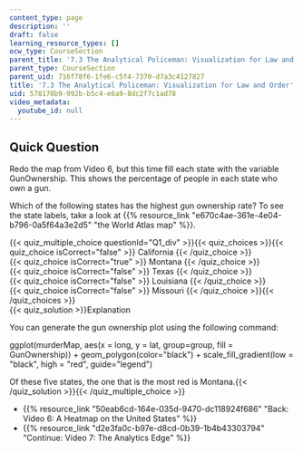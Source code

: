 ```yaml
---
content_type: page
description: ''
draft: false
learning_resource_types: []
ocw_type: CourseSection
parent_title: '7.3 The Analytical Policeman: Visualization for Law and Order'
parent_type: CourseSection
parent_uid: 716f78f6-1fe6-c5f4-7370-d7a3c4127827
title: '7.3 The Analytical Policeman: Visualization for Law and Order'
uid: 578178b9-992b-b5c4-e6a9-8dc2f7c1ad78
video_metadata:
  youtube_id: null
---
```

## Quick Question

Redo the map from Video 6, but this time fill each state with the variable GunOwnership. This shows the percentage of people in each state who own a gun.

Which of the following states has the highest gun ownership rate? To see the state labels, take a look at {{% resource_link "e670c4ae-361e-4e04-b796-0a5f64a3e2d5" "the World Atlas map" %}}.

{{< quiz_multiple_choice questionId="Q1_div" >}}{{< quiz_choices >}}{{< quiz_choice isCorrect="false" >}} California {{< /quiz_choice >}}  
{{< quiz_choice isCorrect="true" >}} Montana {{< /quiz_choice >}}  
{{< quiz_choice isCorrect="false" >}} Texas {{< /quiz_choice >}}  
{{< quiz_choice isCorrect="false" >}} Louisiana {{< /quiz_choice >}}  
{{< quiz_choice isCorrect="false" >}} Missouri {{< /quiz_choice >}}{{< /quiz_choices >}}  
{{< quiz_solution >}}Explanation

You can generate the gun ownership plot using the following command:

ggplot(murderMap, aes(x = long, y = lat, group=group, fill = GunOwnership)) + geom\_polygon(color="black") + scale\_fill\_gradient(low = "black", high = "red", guide="legend")

Of these five states, the one that is the most red is Montana.{{< /quiz_solution >}}{{< /quiz_multiple_choice >}}

- {{% resource_link "50eab6cd-164e-035d-9470-dc118924f686" "Back: Video 6: A Heatmap on the United States" %}}
- {{% resource_link "d2e3fa0c-b97e-d8cd-0b39-1b4b43303794" "Continue: Video 7: The Analytics Edge" %}}